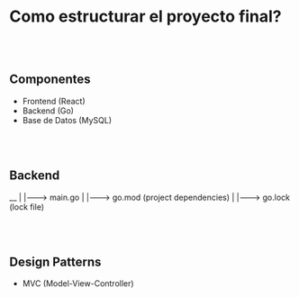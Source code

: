 # Como estructurar el proyecto final?

<br></br>

## Componentes
- Frontend (React)
- Backend (Go)
- Base de Datos (MySQL)

<br></br>

## Backend
__
|
|---> main.go
|
|---> go.mod (project dependencies)
|
|---> go.lock (lock file)

<br></br>

## Design Patterns

- MVC (Model-View-Controller)